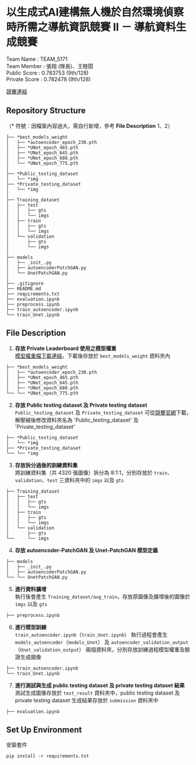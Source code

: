 # 以生成式AI建構無人機於自然環境偵察時所需之導航資訊競賽 II － 導航資料生成競賽
Team Name : TEAM_5171  
Team Member : 張翔 (隊長)、王睦閎  
Public Score : 	0.783753 (9th/128)  
Private Score : 0.782478 (9th/128)  

[競賽連結](https://tbrain.trendmicro.com.tw/Competitions/Details/35)  
## Repository Structure
（* 符號：因檔案內容過大，需自行新增，參考 **File Description** 1、2）
```
├── *best_models_weight
│   ├── *autoencoder_epoch_230.pth
│   ├── *UNet_epoch_465.pth
│   ├── *UNet_epoch_645.pth
│   ├── *UNet_epoch_680.pth
│   └── *UNet_epoch_775.pth
│
├── *Public_testing_dataset
│   └── *img
├── *Private_testing_dataset
│   └── *img
│
├── Training_dataset
│   ├── test
│   │   ├── gts
│   │   └── imgs
│   ├── train
│   │   ├── gts
│   │   └── imgs
│   └── validation
│       ├── gts
│       └── imgs
│
├── models
│   ├── _init_.py
│   ├── autoencoderPatchGAN.py
│   └── UnetPatchGAN.py
│
├── .gitignore
├── README.md
├── requirements.txt
├── evaluation.ipynb
├── preprocess.ipynb
├── train_autoencoder.ipynb
└── train_Unet.ipynb
```

## File Description
1. **存放 Private Leaderboard 使用之模型權重**  
   [模型權重檔下載連結](https://drive.google.com/drive/folders/1vI8NS6J3swXml3Ksrf4vWbSQ3AYMQoJ9?usp=sharing)。下載後存放於 ```best_models_weight``` 資料夾內
```
├── *best_models_weight
│   ├── *autoencoder_epoch_230.pth
│   ├── *UNet_epoch_465.pth
│   ├── *UNet_epoch_645.pth
│   ├── *UNet_epoch_680.pth
└── └── *UNet_epoch_775.pth
```
2. **存放 Public testing dataset 及 Private testing dataset**  
   ```Public_testing_dataset``` 及 ```Private_testing_dataset``` 可從[競賽官網](https://tbrain.trendmicro.com.tw/Competitions/Details/35)下載，解壓縮後修改資料夾名為 'Public_testing_dataset' 及 'Private_testing_dataset'
```
├── *Public_testing_dataset
│   └── *img
├── *Private_testing_dataset
└── └── *img
```
3. **存放拆分過後的訓練資料集**  
   將訓練資料集（共 4320 張圖像）拆分為 8:1:1，分別存放於 ```train```、```validation```、```test``` 三資料夾中的 ```imgs``` 以及 ```gts```
```
├── Training_dataset
│   ├── test
│   │   ├── gts
│   │   └── imgs
│   ├── train
│   │   ├── gts
│   │   └── imgs
│   └── validation
│       ├── gts
└──     └── imgs
```
4. **存放 autoencoder-PatchGAN 及 Unet-PatchGAN 模型定義**
```
├── models
│   ├── _init_.py
│   ├── autoencoderPatchGAN.py
└── └── UnetPatchGAN.py
```
5. **進行資料擴增**  
   執行後會產生 ```Training_dataset/aug_train```，存放原圖像及擴增後的圖像於 ```imgs``` 以及 ```gts```
```
├── preprocess.ipynb
```
6. **進行模型訓練**  
   ```train_autoencoder.ipynb```（```train_Unet.ipynb```） 執行過程會產生 ```models_autoencoder```（```models_Unet```） 及 ```autoencoder_validation_output```（```Unet_validation_output```） 兩個資料夾，分別存放訓練過程模型權重及驗證生成圖像
```
├── train_autoencoder.ipynb
└── train_Unet.ipynb
```
7. **進行測試與生成 public testing dataset 及 private testing dataset 結果**  
   測試生成圖像存放於 ```test_result``` 資料夾中，public testing dataset 及 private testing dataset 生成結果存放於 ```submission``` 資料夾中
```
├── evaluation.ipynb
```

## Set Up Environment
安裝套件
```
pip install -r requirements.txt
```
